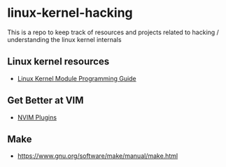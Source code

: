 # linux-kernel-hacking
This is a repo to keep track of resources and projects related to hacking / understanding the linux kernel internals

## Linux kernel resources
- [Linux Kernel Module Programming Guide](https://sysprog21.github.io/lkmpg/)

## Get Better at VIM
- [NVIM Plugins](https://dotfyle.com/)

## Make
- https://www.gnu.org/software/make/manual/make.html
